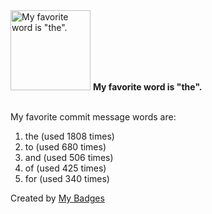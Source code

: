 <img src="https://my-badges.github.io/my-badges/favorite-word.png" alt="My favorite word is &quot;the&quot;." title="My favorite word is &quot;the&quot;." width="128">
<strong>My favorite word is &quot;the&quot;.</strong>
<br><br>

My favorite commit message words are:

1. the (used 1808 times)
2. to (used 680 times)
3. and (used 506 times)
4. of (used 425 times)
5. for (used 340 times)


Created by <a href="https://github.com/my-badges/my-badges">My Badges</a>